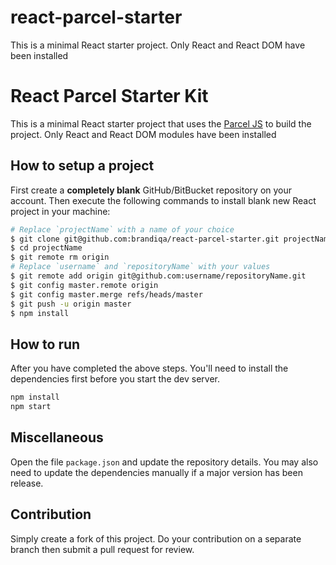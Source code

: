 # react-parcel-starter
This is a minimal React starter project. Only React and React DOM have been installed

# React Parcel Starter Kit

This is a minimal React starter project that uses the [Parcel JS](https://www.parceljs.org) to build the project. Only React and React DOM modules have been installed

## How to setup a project

First create a **completely blank** GitHub/BitBucket repository on your account. Then execute the following commands to install blank new React project in your machine:

```bash
# Replace `projectName` with a name of your choice
$ git clone git@github.com:brandiqa/react-parcel-starter.git projectName
$ cd projectName
$ git remote rm origin
# Replace `username` and `repositoryName` with your values
$ git remote add origin git@github.com:username/repositoryName.git
$ git config master.remote origin
$ git config master.merge refs/heads/master
$ git push -u origin master
$ npm install

```

## How to run

After you have completed the above steps. You'll need to install the dependencies first before you start the dev server.

```bash
npm install
npm start
```

## Miscellaneous

Open the file `package.json` and update the repository details. You may also need to update the dependencies manually if a major version has been release.

## Contribution

Simply create a fork of this project. Do your contribution on a separate branch then submit a pull request for review.
